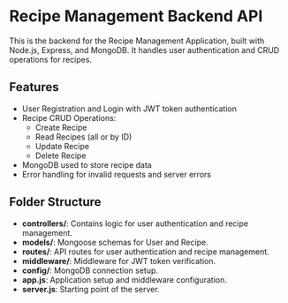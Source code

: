 # Recipe Management Backend API

This is the backend for the Recipe Management Application, built with Node.js, Express, and MongoDB. It handles user authentication and CRUD operations for recipes.

## Features

- User Registration and Login with JWT token authentication
- Recipe CRUD Operations:
  - Create Recipe
  - Read Recipes (all or by ID)
  - Update Recipe
  - Delete Recipe
- MongoDB used to store recipe data
- Error handling for invalid requests and server errors

## Folder Structure

- **controllers/**: Contains logic for user authentication and recipe management.
- **models/**: Mongoose schemas for User and Recipe.
- **routes/**: API routes for user authentication and recipe management.
- **middleware/**: Middleware for JWT token verification.
- **config/**: MongoDB connection setup.
- **app.js**: Application setup and middleware configuration.
- **server.js**: Starting point of the server.
